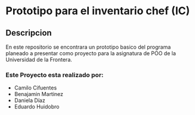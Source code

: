 # Prototipo para el inventario chef (IC)

## Descripcion

En este repositorio se encontrara un prototipo basico del programa planeado a presentar como proyecto para la asignatura de POO 
de la Universidad de la Frontera.

### Este Proyecto esta realizado por:

* Camilo Cifuentes
* Benajamin Martinez
* Daniela Díaz
* Eduardo Huidobro



